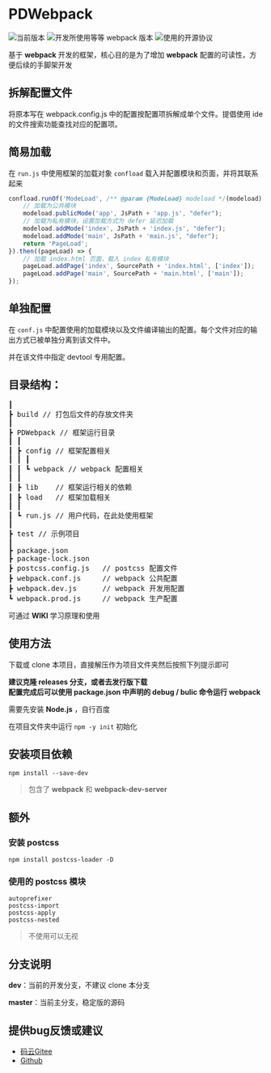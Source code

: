 # PDWebpack
![](https://img.shields.io/badge/version-0.0.1-00b58a.svg "当前版本")
![](https://img.shields.io/badge/webpack-4.44.2+-2e93ff.svg "开发所使用等等 webpack 版本")
![](https://img.shields.io/badge/license-Apache%202.0-f27122.svg "使用的开源协议")

基于 **webpack** 开发的框架，核心目的是为了增加 **webpack** 配置的可读性，方便后续的手脚架开发

## 拆解配置文件

将原本写在 webpack.config.js 中的配置按配置项拆解成单个文件。提倡使用 ide 的文件搜索功能查找对应的配置项。

## 简易加载

在 `run.js` 中使用框架的加载对象 `confload` 载入并配置模块和页面，并将其联系起来

```javascript
confload.runOf('ModeLoad', /** @param {ModeLoad} modeload */(modeload) => {
    // 加载为公共模块
    modeload.publicMode('app', JsPath + 'app.js', "defer");
    // 加载为私有模块，设置加载方式为 defer 延迟加载
    modeload.addMode('index', JsPath + 'index.js', "defer");
    modeload.addMode('main', JsPath + 'main.js', "defer");
    return 'PageLoad';
}).then((pageLoad) => {
    // 加载 index.html 页面，载入 index 私有模块
    pageLoad.addPage('index', SourcePath + 'index.html', ['index']);
    pageLoad.addPage('main', SourcePath + 'main.html', ['main']);
});
```

## 单独配置

在 `conf.js` 中配置使用的加载模块以及文件编译输出的配置。每个文件对应的输出方式已被单独分离到该文件中。

并在该文件中指定 devtool 专用配置。

## 目录结构：
<pre>
┃
┣ build // 打包后文件的存放文件夹
┃
┣ PDWebpack // 框架运行目录
┃ ┃
┃ ┣ config // 框架配置相关
┃ ┃ ┃
┃ ┃ ┗ webpack // webpack 配置相关
┃ ┃
┃ ┣ lib    // 框架运行相关的依赖
┃ ┣ load   // 框架加载相关
┃ ┃
┃ ┗ run.js // 用户代码，在此处使用框架
┃
┣ test // 示例项目
┃
┣ package.json
┣ package-lock.json
┣ postcss.config.js   // postcss 配置文件
┣ webpack.conf.js     // webpack 公共配置
┣ webpack.dev.js      // webpack 开发用配置
┗ webpack.prod.js     // webpack 生产配置
</pre>

可通过 **WIKI** 学习原理和使用

## 使用方法
下载或 clone 本项目，直接解压作为项目文件夹然后按照下列提示即可

**建议克隆 releases 分支，或者去发行版下载<br/>
配置完成后可以使用 package.json 中声明的 debug / bulic 命令运行 webpack**

需要先安装 **Node.js** ，自行百度

在项目文件夹中运行 `npm -y init` 初始化

## 安装项目依赖
```
npm install --save-dev
```
> 包含了 **webpack** 和 **webpack-dev-server**

## 额外
### 安装 **postcss**
```
npm install postcss-loader -D
```
### 使用的 **postcss** 模块
```
autoprefixer
postcss-import
postcss-apply
postcss-nested
```
> 不使用可以无视 

## 分支说明
**dev**：当前的开发分支，不建议 clone 本分支

**master**：当前主分支，稳定版的源码

## 提供bug反馈或建议
- [码云Gitee](https://gitee.com/PatternDirClean/PDWebpack)
- [Github](https://github.com/PatternDirClean/PDWebpack)
